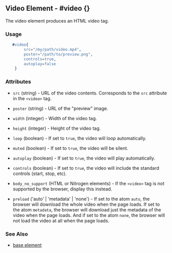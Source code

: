 

## Video Element - #video {}

  The video element produces an HTML video tag.

### Usage

```erlang
   #video{
		src="/my/path/video.mp4",
		poster="/path/to/preview.png",
		controls=true,
		autoplay=false
	}

```

### Attributes

   * `src` (string) - URL of the video contents. Corresponds to the `src`
	  attribute in the `<video>` tag.

   * `poster` (string) - URL of the "preview" image.

   * `width` (integer) - Width of the video tag.

   * `height` (integer) - Height of the video tag.

   * `loop` (boolean) - If set to `true`, the video will loop automatically.

   * `muted` (boolean) - If set to `true`, the video will be silent.

   * `autoplay` (boolean) - If set to `true`, the video will play automatically.

   * `controls` (boolean) - If set to `true`, the video will include the
	  standard controls (start, stop, etc).

   * `body_no_support` (HTML or Nitrogen elements) - If the `<video>` tag is
	  not supported by the browser, display this instead.

   * `preload` ('auto' | 'metadata' | 'none') - If set to the atom `auto`, the browser will download the whole video when the page loads. If set to the atom `metadata`, the browser will download just the metadata of the video when the page loads. And if set to the atom `none`, the browser will not load the video at all when the page loads.

### See Also

 *  [base element](./base.html)
